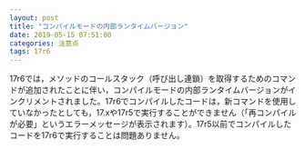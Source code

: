 ```yaml
---
layout: post
title: "コンパイルモードの内部ランタイムバージョン"
date: 2019-05-15 07:51:00
categories: 注意点
tags: 17r6 
---
```


17r6では，メソッドのコールスタック（呼び出し連鎖）を取得するためのコマンドが追加されたことに伴い，コンパイルモードの内部ランタイムバージョンがインクリメントされました。17r6でコンパイルしたコードは，新コマンドを使用していなかったとしても，17.xや17r5で実行することができません（「再コンパイルが必要」というエラーメッセージが表示されます）。17r5以前でコンパイルしたコードを17r6で実行することは問題ありません。
